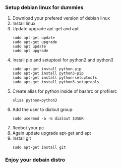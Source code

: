 ### Setup debian linux for dummies

1) Download your prefered version of debian linux
2) Install linux
3) Update upgrade apt-get and apt
    ```
    sudo apt-get update
    sudo apt-get upgrade
    sudo apt update
    sudo apt upgrade
    ```
4) Install pip and setuptool for python2 and python3
    ```
    sudo apt-get install python-pip
    sudo apt-get install python3-pip
    sudo apt-get install python-setuptools
    sudo apt-get install python3-setuptools
    ```
5) Create alias for python inside of bashrc or profilerc
    ```
    alias python=python3
    ```
6) Add the user to dialout group
    ```
    sudo usermod -a -G dialout $USER
    ```
7) Reebot your pc
8) Again update upgrade apt-get and apt
9) Install git 
    ```
    sudo apt-get install git
    ```
    
### Enjoy your debain distro 
